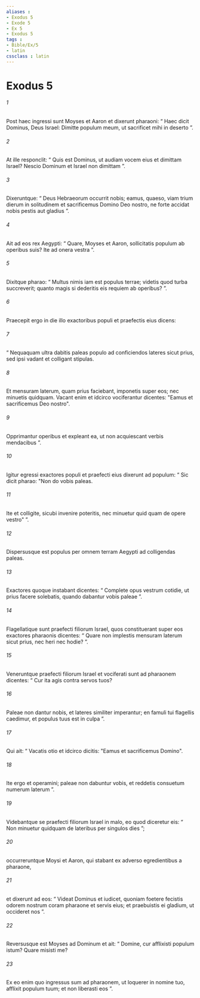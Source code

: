 ```yaml
---
aliases : 
- Exodus 5
- Exode 5
- Ex 5
- Exodus 5
tags : 
- Bible/Ex/5
- latin
cssclass : latin
---
```


# Exodus 5

###### 1
Post haec ingressi sunt Moyses et Aaron et dixerunt pharaoni: “ Haec dicit Dominus, Deus Israel: Dimitte populum meum, ut sacrificet mihi in deserto ”. 
###### 2
At ille responclit: “ Quis est Dominus, ut audiam vocem eius et dimittam Israel? Nescio Dominum et Israel non dimittam ”. 
###### 3
Dixeruntque: “ Deus Hebraeorum occurrit nobis; eamus, quaeso, viam trium dierum in solitudinem et sacrificemus Domino Deo nostro, ne forte accidat nobis pestis aut gladius ”. 
###### 4
Ait ad eos rex Aegypti: “ Quare, Moyses et Aaron, sollicitatis populum ab operibus suis? Ite ad onera vestra ”. 
###### 5
Dixitque pharao: “ Multus nimis iam est populus terrae; videtis quod turba succreverit; quanto magis si dederitis eis requiem ab operibus? ”.
###### 6
Praecepit ergo in die illo exactoribus populi et praefectis eius dicens: 
###### 7
“ Nequaquam ultra dabitis paleas populo ad conficiendos lateres sicut prius, sed ipsi vadant et colligant stipulas. 
###### 8
Et mensuram laterum, quam prius faciebant, imponetis super eos; nec minuetis quidquam. Vacant enim et idcirco vociferantur dicentes: "Eamus et sacrificemus Deo nostro". 
###### 9
Opprimantur operibus et expleant ea, ut non acquiescant verbis mendacibus ”.
###### 10
Igitur egressi exactores populi et praefecti eius dixerunt ad populum: “ Sic dicit pharao: "Non do vobis paleas. 
###### 11
Ite et colligite, sicubi invenire poteritis, nec minuetur quid quam de opere vestro" ”. 
###### 12
Dispersusque est populus per omnem terram Aegypti ad colligendas paleas. 
###### 13
Exactores quoque instabant dicentes: “ Complete opus vestrum cotidie, ut prius facere solebatis, quando dabantur vobis paleae ”. 
###### 14
Flagellatique sunt praefecti filiorum Israel, quos constituerant super eos exactores pharaonis dicentes: “ Quare non implestis mensuram laterum sicut prius, nec heri nec hodie? ”.
###### 15
Veneruntque praefecti filiorum Israel et vociferati sunt ad pharaonem dicentes: “ Cur ita agis contra servos tuos? 
###### 16
Paleae non dantur nobis, et lateres similiter imperantur; en famuli tui flagellis caedimur, et populus tuus est in culpa ”. 
###### 17
Qui ait: “ Vacatis otio et idcirco dicitis: "Eamus et sacrificemus Domino". 
###### 18
Ite ergo et operamini; paleae non dabuntur vobis, et reddetis consuetum numerum laterum ”.
###### 19
Videbantque se praefecti filiorum Israel in malo, eo quod diceretur eis: “ Non minuetur quidquam de lateribus per singulos dies ”; 
###### 20
occurreruntque Moysi et Aaron, qui stabant ex adverso egredientibus a pharaone, 
###### 21
et dixerunt ad eos: “ Videat Dominus et iudicet, quoniam foetere fecistis odorem nostrum coram pharaone et servis eius; et praebuistis ei gladium, ut occideret nos ”. 
###### 22
Reversusque est Moyses ad Dominum et ait: “ Domine, cur afflixisti populum istum? Quare misisti me? 
###### 23
Ex eo enim quo ingressus sum ad pharaonem, ut loquerer in nomine tuo, afflixit populum tuum; et non liberasti eos ”.
